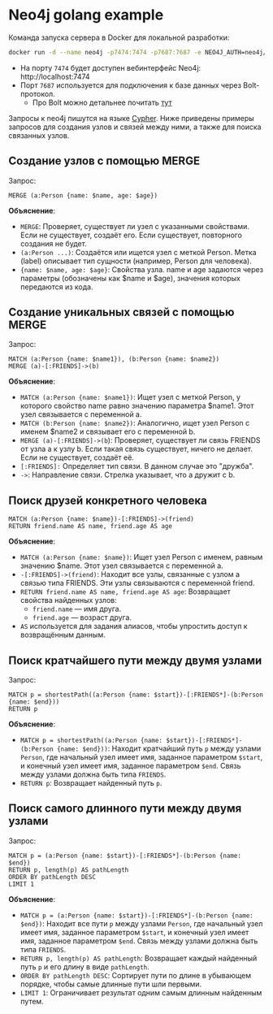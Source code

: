 # Neo4j golang example
Команда запуска сервера в Docker для локальной разработки:
```sh
docker run -d --name neo4j -p7474:7474 -p7687:7687 -e NEO4J_AUTH=neo4j/password neo4j
```
- На порту `7474` будет доступен вебинтерфейс Neo4j: http://localhost:7474
- Порт `7687` используется для подключения к базе данных через Bolt-протокол.
    - Про Bolt можно детальнее почитать [тут](https://neo4j.com/docs/bolt/current/bolt/)

Запросы к neo4j пишутся на языке [Cypher](https://opencypher.org).
Ниже приведены примеры запросов для создания узлов и связей между ними, а также для поиска связанных узлов.
## Создание узлов с помощью MERGE
Запрос:
```cypher
MERGE (a:Person {name: $name, age: $age})
```
**Объяснение**:
- `MERGE`: Проверяет, существует ли узел с указанными свойствами. Если не существует, создаёт его. Если существует, повторного создания не будет.
- `(a:Person ...)`: Создаётся или ищется узел с меткой Person. Метка (label) описывает тип сущности (например, Person для человека).
- `{name: $name, age: $age}`: Свойства узла. name и age задаются через параметры (обозначены как $name и $age), значения которых передаются из кода.

## Создание уникальных связей с помощью MERGE
Запрос:
```cypher
MATCH (a:Person {name: $name1}), (b:Person {name: $name2}) 
MERGE (a)-[:FRIENDS]->(b)
```
**Объяснение**:
- `MATCH (a:Person {name: $name1})`: Ищет узел с меткой Person, у которого свойство name равно значению параметра $name1. Этот узел связывается с переменной a.
- `MATCH (b:Person {name: $name2})`: Аналогично, ищет узел Person с именем $name2 и связывает его с переменной b.
- `MERGE (a)-[:FRIENDS]->(b`): Проверяет, существует ли связь FRIENDS от узла a к узлу b. Если такая связь существует, ничего не делает. Если не существует, создаёт её.
- `[:FRIENDS]:` Определяет тип связи. В данном случае это "дружба".
- `->`: Направление связи. Стрелка указывает, что a дружит с b.

## Поиск друзей конкретного человека
```cypher
MATCH (a:Person {name: $name})-[:FRIENDS]->(friend) 
RETURN friend.name AS name, friend.age AS age
```
**Объяснение**:
- `MATCH (a:Person {name: $name})`: Ищет узел Person с именем, равным значению $name. Этот узел связывается с переменной a.
- `-[:FRIENDS]->(friend)`: Находит все узлы, связанные с узлом a связью типа FRIENDS. Эти узлы связываются с переменной friend.
- `RETURN friend.name AS name, friend.age AS age`: Возвращает свойства найденных узлов:
    - `friend.name` — имя друга.
    - `friend.age` — возраст друга.
- `AS` используется для задания алиасов, чтобы упростить доступ к возвращённым данным.

## Поиск кратчайшего пути между двумя узлами
Запрос:
```cypher
MATCH p = shortestPath((a:Person {name: $start})-[:FRIENDS*]-(b:Person {name: $end}))
RETURN p
```
**Объяснение**:
- `MATCH p = shortestPath((a:Person {name: $start})-[:FRIENDS*]-(b:Person {name: $end}))`: Находит кратчайший путь `p` между узлами `Person`, где начальный узел имеет имя, заданное параметром `$start`, и конечный узел имеет имя, заданное параметром `$end`. Связь между узлами должна быть типа `FRIENDS`.
- `RETURN p`: Возвращает найденный путь `p`.

## Поиск самого длинного пути между двумя узлами
Запрос:
```cypher
MATCH p = (a:Person {name: $start})-[:FRIENDS*]-(b:Person {name: $end})
RETURN p, length(p) AS pathLength
ORDER BY pathLength DESC
LIMIT 1
```
**Объяснение**:
- `MATCH p = (a:Person {name: $start})-[:FRIENDS*]-(b:Person {name: $end})`: Находит все пути `p` между узлами `Person`, где начальный узел имеет имя, заданное параметром `$start`, и конечный узел имеет имя, заданное параметром `$end`. Связь между узлами должна быть типа `FRIENDS`.
- `RETURN p, length(p) AS pathLength`: Возвращает каждый найденный путь `p` и его длину в виде `pathLength`.
- `ORDER BY pathLength DESC`: Сортирует пути по длине в убывающем порядке, чтобы самые длинные пути шли первыми.
- `LIMIT 1`: Ограничивает результат одним самым длинным найденным путем.

